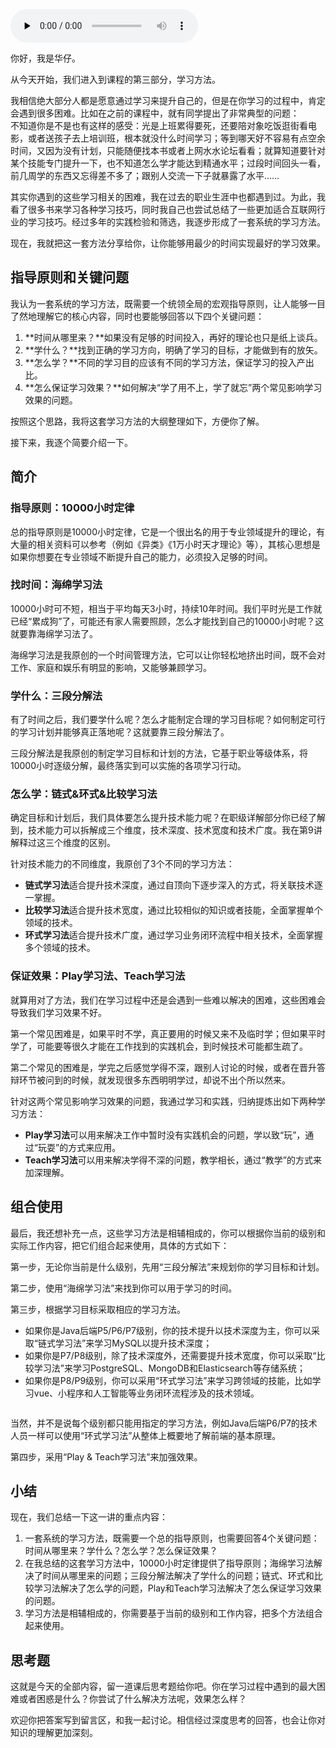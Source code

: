<audio id="audio" title="16 | 导学：你应该掌握哪些学习方法？" controls="" preload="none"><source id="mp3" src="https://static001.geekbang.org/resource/audio/5c/fb/5c116ae4fa4b6f120936b5f59f0c63fb.mp3"></audio>

你好，我是华仔。

从今天开始，我们进入到课程的第三部分，学习方法。

我相信绝大部分人都是愿意通过学习来提升自己的，但是在你学习的过程中，肯定会遇到很多困难。比如在之前的课程中，就有同学提出了非常典型的问题：<br>
<img src="https://static001.geekbang.org/resource/image/f1/a1/f1146ee66f4058818cd5676cb889f3a1.png" alt=""><br>
不知道你是不是也有这样的感受：光是上班累得要死，还要陪对象吃饭逛街看电影，或者送孩子去上培训班，根本就没什么时间学习；等到哪天好不容易有点空余时间，又因为没有计划，只能随便找本书或者上网水水论坛看看；就算知道要针对某个技能专门提升一下，也不知道怎么学才能达到精通水平；过段时间回头一看，前几周学的东西又忘得差不多了；跟别人交流一下子就暴露了水平……

其实你遇到的这些学习相关的困难，我在过去的职业生涯中也都遇到过。为此，我看了很多书来学习各种学习技巧，同时我自己也尝试总结了一些更加适合互联网行业的学习技巧。经过多年的实践检验和筛选，我逐步形成了一套系统的学习方法。

现在，我就把这一套方法分享给你，让你能够用最少的时间实现最好的学习效果。

## 指导原则和关键问题

我认为一套系统的学习方法，既需要一个统领全局的宏观指导原则，让人能够一目了然地理解它的核心内容，同时也要能够回答以下四个关键问题：

1. **时间从哪里来？**如果没有足够的时间投入，再好的理论也只是纸上谈兵。
1. **学什么？**找到正确的学习方向，明确了学习的目标，才能做到有的放矢。
1. **怎么学？**不同的学习目的应该有不同的学习方法，保证学习的投入产出比。
1. **怎么保证学习效果？**如何解决“学了用不上，学了就忘”两个常见影响学习效果的问题。

按照这个思路，我将这套学习方法的大纲整理如下，方便你了解。<br>
<img src="https://static001.geekbang.org/resource/image/c8/9b/c8b4b226a23134bd423a75011166189b.jpg" alt="">

接下来，我逐个简要介绍一下。

## 简介

### 指导原则：10000小时定律

总的指导原则是10000小时定律，它是一个很出名的用于专业领域提升的理论，有大量的相关资料可以参考（例如《异类》《1万小时天才理论》等），其核心思想是如果你想要在专业领域不断提升自己的能力，必须投入足够的时间。

### 找时间：海绵学习法

10000小时可不短，相当于平均每天3小时，持续10年时间。我们平时光是工作就已经“累成狗”了，可能还有家人需要照顾，怎么才能找到自己的10000小时呢？这就要靠海绵学习法了。

海绵学习法是我原创的一个时间管理方法，它可以让你轻松地挤出时间，既不会对工作、家庭和娱乐有明显的影响，又能够兼顾学习。

### 学什么：三段分解法

有了时间之后，我们要学什么呢？怎么才能制定合理的学习目标呢？如何制定可行的学习计划并能够真正落地呢？这就要靠三段分解法了。

三段分解法是我原创的制定学习目标和计划的方法，它基于职业等级体系，将10000小时逐级分解，最终落实到可以实施的各项学习行动。

### 怎么学：链式&amp;环式&amp;比较学习法

确定目标和计划后，我们具体要怎么提升技术能力呢？在职级详解部分你已经了解到，技术能力可以拆解成三个维度，技术深度、技术宽度和技术广度。我在第9讲解释过这三个维度的区别。

针对技术能力的不同维度，我原创了3个不同的学习方法：

- **链式学习法**适合提升技术深度，通过自顶向下逐步深入的方式，将关联技术逐一掌握。
- **比较学习法**适合提升技术宽度，通过比较相似的知识或者技能，全面掌握单个领域的技术。
- **环式学习法**适合提升技术广度，通过学习业务闭环流程中相关技术，全面掌握多个领域的技术。

### 保证效果：Play学习法、Teach学习法

就算用对了方法，我们在学习过程中还是会遇到一些难以解决的困难，这些困难会导致我们学习效果不好。

第一个常见困难是，如果平时不学，真正要用的时候又来不及临时学；但如果平时学了，可能要等很久才能在工作找到的实践机会，到时候技术可能都生疏了。

第二个常见的困难是，学完之后感觉学得不深，跟别人讨论的时候，或者在晋升答辩环节被问到的时候，就发现很多东西明明学过，却说不出个所以然来。

针对这两个常见影响学习效果的问题，我通过学习和实践，归纳提炼出如下两种学习方法：

- **Play学习法**可以用来解决工作中暂时没有实践机会的问题，学以致“玩”，通过“玩耍”的方式来应用。
- **Teach学习法**可以用来解决学得不深的问题，教学相长，通过“教学”的方式来加深理解。

## 组合使用

最后，我还想补充一点，这些学习方法是相辅相成的，你可以根据你当前的级别和实际工作内容，把它们组合起来使用，具体的方式如下：

第一步，无论你当前是什么级别，先用“三段分解法”来规划你的学习目标和计划。

第二步，使用“海绵学习法”来找到你可以用于学习的时间。

第三步，根据学习目标采取相应的学习方法。

- 如果你是Java后端P5/P6/P7级别，你的技术提升以技术深度为主，你可以采取“链式学习法”来学习MySQL以提升技术深度；
- 如果你是P7/P8级别，除了技术深度外，还需要提升技术宽度，你可以采取“比较学习法”来学习PostgreSQL、MongoDB和Elasticsearch等存储系统；
- 如果你是P8/P9级别，你可以采用“环式学习法”来学习跨领域的技能，比如学习vue、小程序和人工智能等业务闭环流程涉及的技术领域。

<img src="https://static001.geekbang.org/resource/image/5c/85/5c5c54f21f09yyc7967e7b690028a285.jpg" alt="">

当然，并不是说每个级别都只能用指定的学习方法，例如Java后端P6/P7的技术人员一样可以使用“环式学习法”从整体上概要地了解前端的基本原理。

第四步，采用“Play &amp; Teach学习法”来加强效果。

## 小结

现在，我们总结一下这一讲的重点内容：

1. 一套系统的学习方法，既需要一个总的指导原则，也需要回答4个关键问题：时间从哪里来？学什么？怎么学？怎么保证效果？
1. 在我总结的这套学习方法中，10000小时定律提供了指导原则；海绵学习法解决了时间从哪里来的问题；三段分解法解决了学什么的问题；链式、环式和比较学习法解决了怎么学的问题，Play和Teach学习法解决了怎么保证学习效果的问题。
1. 学习方法是相辅相成的，你需要基于当前的级别和工作内容，把多个方法组合起来使用。

## 思考题

这就是今天的全部内容，留一道课后思考题给你吧。你在学习过程中遇到的最大困难或者困惑是什么？你尝试了什么解决方法呢，效果怎么样？

欢迎你把答案写到留言区，和我一起讨论。相信经过深度思考的回答，也会让你对知识的理解更加深刻。<br>
<img src="https://static001.geekbang.org/resource/image/f8/da/f88ef84d86c7f15f55c3a8a134f01bda.jpeg" alt="">
